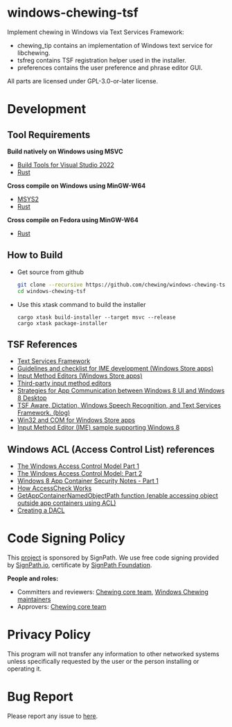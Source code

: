 # windows-chewing-tsf

Implement chewing in Windows via Text Services Framework:

* chewing_tip contains an implementation of Windows text service for libchewing.
* tsfreg contains TSF registration helper used in the installer.
* preferences contains the user preference and phrase editor GUI.

All parts are licensed under GPL-3.0-or-later license.

# Development

## Tool Requirements

**Build natively on Windows using MSVC**

* [Build Tools for Visual Studio 2022](https://visualstudio.microsoft.com/downloads/#build-tools-for-visual-studio-2022)
* [Rust](https://rustup.rs/)

**Cross compile on Windows using MinGW-W64**

* [MSYS2](https://www.msys2.org/)
* [Rust](https://rustup.rs/)

**Cross compile on Fedora using MinGW-W64**

* [Rust](https://rustup.rs/)

## How to Build

* Get source from github
    ```bash
    git clone --recursive https://github.com/chewing/windows-chewing-tsf.git
    cd windows-chewing-tsf
    ```
* Use this xtask command to build the installer
    ```
    cargo xtask build-installer --target msvc --release
    cargo xtask package-installer
    ```

## TSF References

* [Text Services Framework](http://msdn.microsoft.com/en-us/library/windows/desktop/ms629032%28v=vs.85%29.aspx)
* [Guidelines and checklist for IME development (Windows Store apps)](http://msdn.microsoft.com/en-us/library/windows/apps/hh967425.aspx)
* [Input Method Editors (Windows Store apps)](http://msdn.microsoft.com/en-us/library/windows/apps/hh967426.aspx)
* [Third-party input method editors](http://msdn.microsoft.com/en-us/library/windows/desktop/hh848069%28v=vs.85%29.aspx)
* [Strategies for App Communication between Windows 8 UI and Windows 8 Desktop](http://software.intel.com/en-us/articles/strategies-for-app-communication-between-windows-8-ui-and-windows-8-desktop)
* [TSF Aware, Dictation, Windows Speech Recognition, and Text Services Framework. (blog)](http://blogs.msdn.com/b/tsfaware/?Redirected=true)
* [Win32 and COM for Windows Store apps](http://msdn.microsoft.com/en-us/library/windows/apps/br205757.aspx)
* [Input Method Editor (IME) sample supporting Windows 8](http://code.msdn.microsoft.com/windowsdesktop/Input-Method-Editor-IME-b1610980)

## Windows ACL (Access Control List) references

* [The Windows Access Control Model Part 1](http://www.codeproject.com/Articles/10042/The-Windows-Access-Control-Model-Part-1#SID)
* [The Windows Access Control Model: Part 2](http://www.codeproject.com/Articles/10200/The-Windows-Access-Control-Model-Part-2#SidFun)
* [Windows 8 App Container Security Notes - Part 1](http://recxltd.blogspot.tw/2012/03/windows-8-app-container-security-notes.html)
* [How AccessCheck Works](http://msdn.microsoft.com/en-us/library/windows/apps/aa446683.aspx)
* [GetAppContainerNamedObjectPath function (enable accessing object outside app containers using ACL)](http://msdn.microsoft.com/en-us/library/windows/desktop/hh448493)
* [Creating a DACL](http://msdn.microsoft.com/en-us/library/windows/apps/ms717798.aspx)

# Code Signing Policy

This [project](https://signpath.org/projects/chewing-im/) is sponsored by SignPath. We use free code signing provided by [SignPath.io](https://about.signpath.io/), certificate by [SignPath Foundation](https://signpath.org/).

**People and roles:**

* Committers and reviewers: [Chewing core team](https://github.com/orgs/chewing/teams/core), [Windows Chewing maintainers](https://github.com/orgs/chewing/teams/windows)
* Approvers: [Chewing core team](https://github.com/orgs/chewing/teams/core)

# Privacy Policy

This program will not transfer any information to other networked systems unless
specifically requested by the user or the person installing or operating it.

# Bug Report
Please report any issue to [here](https://github.com/chewing/windows-chewing-tsf/issues).
